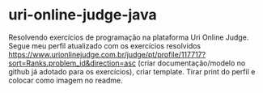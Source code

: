 # uri-online-judge-java

Resolvendo exercícios de programação na plataforma Uri Online Judge. Segue meu perfil atualizado com os exercícios resolvidos https://www.urionlinejudge.com.br/judge/pt/profile/117717?sort=Ranks.problem_id&direction=asc (criar documentação/modelo no github já adotado para os exercícios), criar template. Tirar print do perfil e colocar como imagem no readme.
